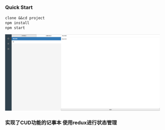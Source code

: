 ### Quick Start

```
clone &&cd project
npm install
npm start
```
![img](https://github.com/Month7/reactNotepad/blob/master/res/preview.png)

### 实现了CUD功能的记事本 使用redux进行状态管理
